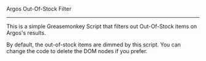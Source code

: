 Argos Out-Of-Stock Filter
- - - - - -

This is a simple Greasemonkey Script that filters out Out-Of-Stock items on Argos's results.

By default, the out-of-stock items are dimmed by this script. You can change the code to delete the DOM nodes if you prefer.
